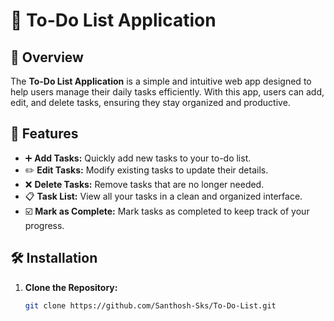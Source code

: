 # 📝 To-Do List Application

## 📖 Overview

The **To-Do List Application** is a simple and intuitive web app designed to help users manage their daily tasks efficiently. With this app, users can add, edit, and delete tasks, ensuring they stay organized and productive.

## 🚀 Features

- ➕ **Add Tasks:** Quickly add new tasks to your to-do list.
- ✏️ **Edit Tasks:** Modify existing tasks to update their details.
- ❌ **Delete Tasks:** Remove tasks that are no longer needed.
- 📋 **Task List:** View all your tasks in a clean and organized interface.
- ☑️ **Mark as Complete:** Mark tasks as completed to keep track of your progress.

## 🛠️ Installation

1. **Clone the Repository:**
   ```bash
   git clone https://github.com/Santhosh-Sks/To-Do-List.git
